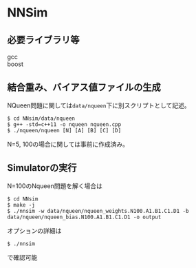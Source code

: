 # NNSim

## 必要ライブラリ等
gcc  
boost

## 結合重み、バイアス値ファイルの生成
NQueen問題に関しては`data/nqueen`下に別スクリプトとして記述。
```
$ cd NNsim/data/nqueen
$ g++ -std=c++11 -o nqueen nqueen.cpp
$ ./nqueen/nqueen [N] [A] [B] [C] [D]
```
N=5, 100の場合に関しては事前に作成済み。

## Simulatorの実行
N=100のNqueen問題を解く場合は
```
$ cd NNsim
$ make -j
$ ./nnsim -w data/nqueen/nqueen_weights.N100.A1.B1.C1.D1 -b data/nqueen/nqueen_bias.N100.A1.B1.C1.D1 -o output
```
オプションの詳細は
```
$ ./nnsim
```
で確認可能
